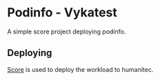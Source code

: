 # Podinfo - Vykatest

A simple score project deploying podinfo.

## Deploying

[Score](https://score.dev/) is used to deploy the workload to humanitec.
